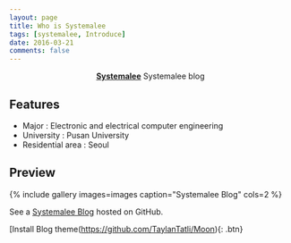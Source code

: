 ```yaml
---
layout: page
title: Who is Systemalee
tags: [systemalee, Introduce]
date: 2016-03-21
comments: false
---
```

    
<center><a href="http://systemalee.github.io"><b>Systemalee</b></a> Systemalee blog</center>

## Features
* Major : Electronic and electrical computer engineering
* University : Pusan University 
* Residential area : Seoul

## Preview

{% include gallery images=images caption="Systemalee Blog" cols=2 %}

See a [Systemalee Blog](http://systemalee.github.io) hosted on GitHub.
      
[Install Blog theme(https://github.com/TaylanTatli/Moon){: .btn}
